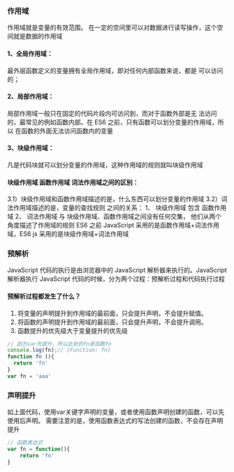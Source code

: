 ### 作用域 
作用域就是变量的有效范围。 在一定的空间里可以对数据进行读写操作，这个空间就是数据的作用域

#### 1、全局作用域：

最外层函数定义的变量拥有全局作用域，即对任何内部函数来说，都是 可以访问的；

#### 2、局部作用域：

局部作用域一般只在固定的代码片段内可访问到，而对于函数外部是无 法访问的，最常见的例如函数内部。在 ES6 之前，只有函数可以划分变量的作用域，所以 在函数的外面无法访问函数内的变量

#### 3、块级作用域：

凡是代码块就可以划分变量的作用域，这种作用域的规则就叫块级作用域

#### 块级作用域 函数作用域 词法作用域之间的区别：

3.1）块级作用域和函数作用域描述的是，什么东西可以划分变量的作用域
3.2）词法作用域描述的是，变量的查找规则
之间的关系：
1、 块级作用域 包含 函数作用域
2、 词法作用域 与 块级作用域、函数作用域之间没有任何交集， 他们从两个角度描述了作用域的规则 
ES6 之前 JavaScript 采用的是函数作用域+词法作用域，ES6 js 采用的是块级作用域+词法作用域


### 预解析
JavaScript 代码的执行是由浏览器中的 JavaScript 解析器来执行的。JavaScript 解析器执行 JavaScript 代码的时候，分为两个过程：预解析过程和代码执行过程

#### 预解析过程都发生了什么？
1. 将变量的声明提升到作用域的最前面，只会提升声明，不会提升赋值。
2. 将函数的声明提升到作用域的最前面，只会提升声明，不会提升调用。
3. 函数提升的优先级大于变量提升的优先级
``` js
// 因为var先提升，所以此处的fn是函数fn
console.log(fn);// [Function: fn]
function fn (){
  return 'fn'
}
var fn = 'aaa'
```
### 声明提升
如上面代码，使用var关键字声明的变量，或者使用函数声明创建的函数，可以先使用后声明。
需要注意的是，使用函数表达式的写法创建的函数，不会存在声明提升
```js
// 函数表达式
var fn = function(){
    return 'fn'
}
```